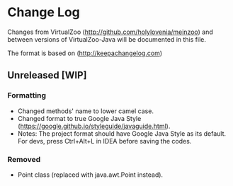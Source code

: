 # Change Log
Changes from VirtualZoo (http://github.com/holylovenia/meinzoo) and between versions of VirtualZoo-Java will be documented in this file.

The format is based on  (http://keepachangelog.com)

## Unreleased [WIP]
### Formatting
- Changed methods' name to lower camel case.
- Changed format to true Google Java Style (https://google.github.io/styleguide/javaguide.html).
- Notes: The project format should have Google Java Style as its default. For devs, press Ctrl+Alt+L in IDEA before saving the codes.

### Removed
- Point class (replaced with java.awt.Point instead).